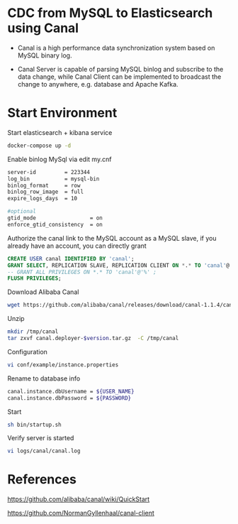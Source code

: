 # CDC from MySQL to Elasticsearch using Canal

- Canal is a high performance data synchronization system based on MySQL binary log. 

- Canal Server is capable of parsing MySQL binlog and subscribe to the data change, while Canal Client can be implemented to broadcast the change to anywhere, e.g. database and Apache Kafka.

# Start Environment

Start elasticsearch + kibana service

```bash
docker-compose up -d
```

Enable binlog MySql via edit my.cnf

```bash
server-id         = 223344
log_bin           = mysql-bin
binlog_format     = row
binlog_row_image  = full
expire_logs_days  = 10

#optional
gtid_mode                 = on
enforce_gtid_consistency  = on
```

Authorize the canal link to the MySQL account as a MySQL slave, if you already have an account, you can directly grant

```sql
CREATE USER canal IDENTIFIED BY 'canal';  
GRANT SELECT, REPLICATION SLAVE, REPLICATION CLIENT ON *.* TO 'canal'@'%';
-- GRANT ALL PRIVILEGES ON *.* TO 'canal'@'%' ;
FLUSH PRIVILEGES;
```

Download Alibaba Canal

```bash
wget https://github.com/alibaba/canal/releases/download/canal-1.1.4/canal.deployer-1.1.4.tar.gz
```

Unzip

```bash
mkdir /tmp/canal
tar zxvf canal.deployer-$version.tar.gz  -C /tmp/canal
```

Configuration

```bash
vi conf/example/instance.properties
```

Rename to database info

```bash
canal.instance.dbUsername = ${USER_NAME}  
canal.instance.dbPassword = ${PASSWORD}  
```

Start 

```bash
sh bin/startup.sh
```

Verify server is started

```bash
vi logs/canal/canal.log
```

# References
https://github.com/alibaba/canal/wiki/QuickStart

https://github.com/NormanGyllenhaal/canal-client